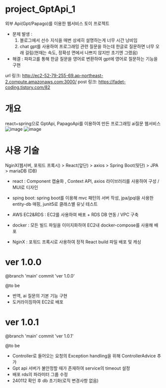 # project_GptApi_1
외부 Api(Gpt/Papago)를 이용한 웹서비스 토이 프로젝트

- 문제 발생 :
  1) 블로그에서 선수 지식을 매번 상세히 설명하는게 너무 시간 낭비임
  2) chat gpt를 사용하여 프로그래밍 관련 질문을 하는데 한글로 질문하면 너무 오래 걸림(현재는 속도, 정확성 면에서 나쁘지 않지만 초기엔 그랬음)
- 해결 : 파파고를 통해 한글 질문을 영어로 변환하여 gpt에 영어로 질문하는 기능을 구현

url 링크: http://ec2-52-79-255-69.ap-northeast-2.compute.amazonaws.com:3000/
post 링크: https://fadet-coding.tistory.com/82

# 개요
react+spring으로 GptApi, PapagoApi를 이용하여 만든 프로그래밍 ai질문 웹서비스
![image](https://user-images.githubusercontent.com/96664524/221394229-c8e595b7-4350-44b9-b22c-0ab44d492125.png)
![image](https://user-images.githubusercontent.com/96664524/221394278-c8740e1e-0d9d-4520-a836-53025e297674.png)




# 사용 기술
NginX(웹서버, 포워드 프록시) > React(앞단) > axios > Spring Boot(뒷단) > JPA > mariaDB (DB)

- react : Component 캡슐화 , Context API, axios 라이브러리를 사용하여 구성 / MUI로 디자인
- sping boot: spring boot를 이용해 mvc 패턴의 서버 작성, jpa/jpql을 사용한 entity-db 매핑, junit5로 클래스별 유닛 테스트

- AWS EC2&RDS : EC2를 사용하여 배포 + RDS DB 연동 / VPC 구축
- docker : 모든 빌드 파일을 이미지화하여 EC2내 docker-compose를 사용해 배포
- NginX : 포워드 프록시로 사용하여 정적 React build 파일 배포 및 캐싱


# ver 1.0.0
@branch 'main' commit 'ver 1.0.0'

@to be
- 번역, ai 질문의 기본 기능 구현
- 도커라이징하여 EC2로 배포

# ver 1.0.1
@branch 'main' commit 'ver 1.0.1'

@to be
- Controller로 들어오는 요청의 Exception handling을 위해 ControllerAdvice 추가
- Gpt api 서버가 불안정할 때가 존재하여 service의 timeout 설정
- 배포 rds의 파라미터 그룹 수정
- 240112 확인 후 db 초기화(로직 변경사항 없음) 

  

